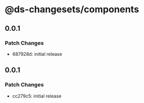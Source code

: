 # @ds-changesets/components

## 0.0.1

### Patch Changes

- 687928d: initial release

## 0.0.1

### Patch Changes

- cc279c5: initial release
